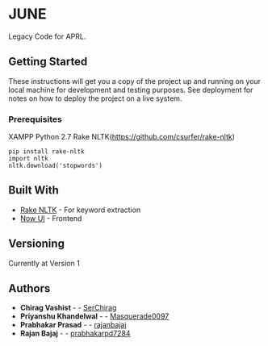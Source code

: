 # JUNE

Legacy Code for APRL.

## Getting Started

These instructions will get you a copy of the project up and running on your local machine for development and testing purposes. See deployment for notes on how to deploy the project on a live system.

### Prerequisites

XAMPP
Python 2.7
Rake NLTK(https://github.com/csurfer/rake-nltk)


```
pip install rake-nltk
import nltk
nltk.download('stopwords')
```


## Built With

* [Rake NLTK](https://github.com/csurfer/rake-nltk) - For keyword extraction
* [Now UI](https://www.creative-tim.com/product/now-ui-kit-pro) - Frontend

## Versioning

Currently at Version 1

## Authors

* **Chirag Vashist** -  - [SerChirag](https://github.com/SerChirag)
* **Priyanshu Khandelwal** -  - [Masquerade0097](https://github.com/Masquerade0097)
* **Prabhakar Prasad** -  - [rajanbajaj](https://github.com/rajanbajaj)
* **Rajan Bajaj** -  - [prabhakarpd7284](https://github.com/prabhakarpd7284)




